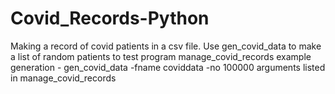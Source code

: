 # Covid_Records-Python

Making a record of covid patients in a csv file. Use gen_covid_data to make a list of random patients to test program manage_covid_records
example generation - gen_covid_data -fname coviddata -no 100000
arguments listed in manage_covid_records
